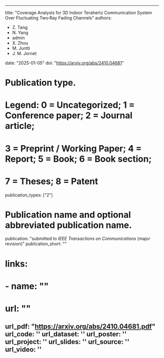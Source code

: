 
---
title: "Coverage Analysis for 3D Indoor Terahertz Communication System Over Fluctuating Two‐Ray Fading Channels"
authors:
- Z. Tang
- N. Yang
- admin
- X. Zhou
- M. Juntti
- J. M. Jornet

date: "2025-01-05"
doi: "https://arxiv.org/abs/2410.04681"

# Publication type.
# Legend: 0 = Uncategorized; 1 = Conference paper; 2 = Journal article;
# 3 = Preprint / Working Paper; 4 = Report; 5 = Book; 6 = Book section;
# 7 = Theses; 8 = Patent
publication_types: ["2"]

# Publication name and optional abbreviated publication name.
publication: "submitted to *IEEE Transactions on Communications* (major revision)"
publication_short: ""

# links:
# - name: ""
#   url: ""
url_pdf: "https://arxiv.org/abs/2410.04681.pdf"
url_code: ''
url_dataset: ''
url_poster: ''
url_project: ''
url_slides: ''
url_source: ''
url_video: ''
---



